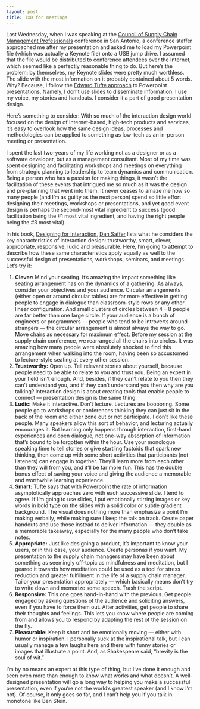 ```yaml
---
layout: post
title: IxD for meetings
---
```


Last Wednesday, when I was speaking at the [Council of Supply Chain Management Professionals](http://www.cscmp.org/) conference in San Antonio, a conference staffer approached me after my presentation and asked me to load my Powerpoint file (which was actually a Keynote file) onto a USB jump drive. I assumed that the file would be distributed to conference attendees over the Internet, which seemed like a perfectly reasonable thing to do. But here’s the problem: by themselves, my Keynote slides were pretty much worthless. The slide with the most information on it probably contained about 5 words. Why? Because, I follow the [Edward Tufte approach](http://www.edwardtufte.com/tufte/powerpoint) to Powerpoint presentations. Namely, I don’t use slides to disseminate information. I use my voice, my stories and handouts. I consider it a part of good presentation design.

Here’s something to consider: With so much of the interaction design world focused on the design of Internet-based, high-tech products and services, it’s easy to overlook how the same design ideas, processes and methodologies can be applied to something as low-tech as an in-person meeting or presentation.

I spent the last two-years of my life working not as a designer or as a software developer, but as a management consultant. Most of my time was spent designing and facilitating workshops and meetings on everything from strategic planning to leadership to team dynamics and communication. Being a person who has a passion for making things, it wasn’t the facilitation of these events that intrigued me so much as it was the design and pre-planning that went into them. It never ceases to amaze me how so many people (and I’m as guilty as the next person) spend so little effort designing their meetings, workshops or presentations, and yet good event design is perhaps the second-most vital ingredient to success (good facilitation being the #1 most vital ingredient, and having the right people being the #3 most vital).

In his book, [Designing for Interaction](http://www.amazon.com/gp/redirect.html%3FASIN=0321432061%26tag=eatorange-20%26lcode=xm2%26cID=2025%26ccmID=165953%26location=/o/ASIN/0321432061%253FSubscriptionId=0EMV44A9A5YT1RVDGZ82), [Dan Saffer](http://www.odannyboy.com/) lists what he considers the key characteristics of interaction design: trustworthy, smart, clever, appropriate, responsive, ludic and pleasurable. Here, I’m going to attempt to describe how these same characteristics apply equally as well to the successful design of presentations, workshops, seminars, and meetings. Let’s try it:

1. **Clever:** Mind your seating. It’s amazing the impact something like seating arrangement has on the dynamics of a gathering. As always, consider your objectives and your audience. Circular arrangements (either open or around circular tables) are far more effective in getting people to engage in dialogue than classroom-style rows or any other linear configuration. And small clusters of circles between 4 – 8 people are far better than one large circle. If your audience is a bunch of engineers or programmers — people who tend to be introverts around strangers — the circular arrangement is almost always the way to go. Move chairs as necessary for maximum effect. Before my session at the supply chain conference, we rearranged all the chairs into circles. It was amazing how many people were absolutely shocked to find this arrangement when walking into the room, having been so accustomed to lecture-style seating at every other session.
2. **Trustworthy:** Open up. Tell relevant stories about yourself, because people need to be able to relate to you and trust you. Being an expert in your field isn’t enough. And, besides, if they can’t relate to you then they can’t understand you, and if they can’t understand you then why are you talking? Interaction design is about creating tools that enable people to connect — presentation design is the same thing.
3. **Ludic:** Make it interactive. Don’t lecture. Lectures are booooring. Some people go to workshops or conferences thinking they can just sit in the back of the room and either zone out or not participate. I don’t like these people. Many speakers allow this sort of behavior, and lecturing actually encourages it. But learning only happens through interaction, first-hand experiences and open dialogue, not one-way absorption of information that’s bound to be forgotten within the hour. Use your monologue speaking time to tell stories or give startling factoids that spark new thinking, then come up with some short activities that participants (not listeners) can engage in together. They’ll learn more from each other than they will from you, and it’ll be far more fun. This has the double bonus effect of saving your voice and giving the audience a memorable and worthwhile learning experience.
4. **Smart:** Tufte says that with Powerpoint the rate of information asymptotically approaches zero with each successive slide. I tend to agree. If I’m going to use slides, I put emotionally stirring images or key words in bold type on the slides with a solid color or subtle gradient background. The visual does nothing more than emphasize a point I’m making verbally, while making sure I keep the talk on track. Create paper handouts and use those instead to deliver information — they double as a memorable takeaway, especially for the many people who don’t take notes.
5. **Appropriate:** Just like designing a product, it’s important to know your users, or in this case, your audience. Create personas if you want. My presentation to the supply chain managers may have been about something as seemingly off-topic as mindfulness and meditation, but I geared it towards how meditation could be used as a tool for stress reduction and greater fulfillment in the life of a supply chain manager. Tailor your presentation appropriately — which basically means don’t try to write down and memorize some speech. Trash the script.
6. **Responsive:** This one goes hand-in-hand with the previous. Get people engaged by asking questions of the audience and soliciting answers, even if you have to force them out. After activities, get people to share their thoughts and feelings. This lets you know where people are coming from and allows you to respond by adapting the rest of the session on the fly.
7. **Pleasurable:** Keep it short and be emotionally moving — either with humor or inspiration. I personally suck at the inspirational talk, but I can usually manage a few laughs here and there with funny stories or images that illustrate a point. And, as Shakespeare said, “brevity is the soul of wit.”

I’m by no means an expert at this type of thing, but I’ve done it enough and seen even more than enough to know what works and what doesn’t. A well-designed presentation will go a long way to helping you make a successful presentation, even if you’re not the world’s greatest speaker (and I know I’m not). Of course, it only goes so far, and I can’t help you if you talk in monotone like Ben Stein.

